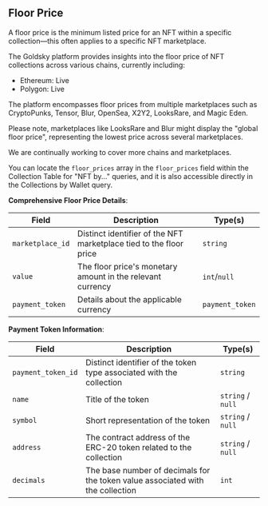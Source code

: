 ## Floor Price

A floor price is the minimum listed price for an NFT within a specific collection—this often applies to a specific NFT marketplace.

The Goldsky platform provides insights into the floor price of NFT collections across various chains, currently including:

- Ethereum: Live
- Polygon: Live

The platform encompasses floor prices from multiple marketplaces such as CryptoPunks, Tensor, Blur, OpenSea, X2Y2, LooksRare, and Magic Eden.

Please note, marketplaces like LooksRare and Blur might display the "global floor price", representing the lowest price across several marketplaces.

We are continually working to cover more chains and marketplaces.

You can locate the `floor_prices` array in the `floor_prices` field within the Collection Table for "NFT by..." queries, and it is also accessible directly in the Collections by Wallet query.

**Comprehensive Floor Price Details**:

Field | Description | Type(s)
--- | --- | ---
`marketplace_id` | Distinct identifier of the NFT marketplace tied to the floor price | `string`
`value` | The floor price's monetary amount in the relevant currency | `int`/`null`
`payment_token` | Details about the applicable currency | `payment_token`

**Payment Token Information**:

Field | Description | Type(s)
--- | --- | ---
`payment_token_id` | Distinct identifier of the token type associated with the collection | `string`
`name` | Title of the token | `string` / `null`
`symbol` | Short representation of the token | `string` / `null`
`address` | The contract address of the ERC-20 token related to the collection | `string` / `null`
`decimals` | The base number of decimals for the token value associated with the collection | `int`
